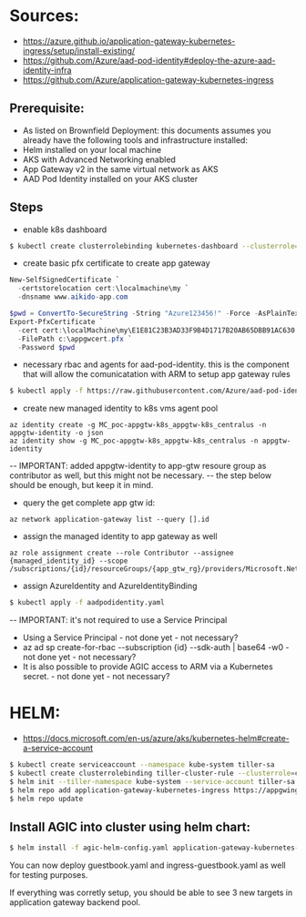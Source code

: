 # Sources: 
- https://azure.github.io/application-gateway-kubernetes-ingress/setup/install-existing/
- https://github.com/Azure/aad-pod-identity#deploy-the-azure-aad-identity-infra
- https://github.com/Azure/application-gateway-kubernetes-ingress

## Prerequisite:
* As listed on Brownfield Deployment: this documents assumes you already have the following tools and infrastructure installed: 
* Helm installed on your local machine
* AKS with Advanced Networking enabled
* App Gateway v2 in the same virtual network as AKS
* AAD Pod Identity installed on your AKS cluster

## Steps
- enable k8s dashboard
```bash
$ kubectl create clusterrolebinding kubernetes-dashboard --clusterrole=cluster-admin --serviceaccount=kube-system:kubernetes-dashboard
```

- create basic pfx certificate to create app gateway  

```powershell
New-SelfSignedCertificate `
  -certstorelocation cert:\localmachine\my `
  -dnsname www.aikido-app.com

$pwd = ConvertTo-SecureString -String "Azure123456!" -Force -AsPlainText
Export-PfxCertificate `
  -cert cert:\localMachine\my\E1E81C23B3AD33F9B4D1717B20AB65DBB91AC630 `
  -FilePath c:\appgwcert.pfx `
  -Password $pwd
```
- necessary rbac and agents for aad-pod-identity. this is the component that will allow the comunicatation with ARM to setup app gateway rules

```bash
$ kubectl apply -f https://raw.githubusercontent.com/Azure/aad-pod-identity/master/deploy/infra/deployment-rbac.yaml
```
  
- create new managed identity to k8s vms agent pool

```
az identity create -g MC_poc-appgtw-k8s_appgtw-k8s_centralus -n appgtw-identity -o json
az identity show -g MC_poc-appgtw-k8s_appgtw-k8s_centralus -n appgtw-identity 
```

-- IMPORTANT: added appgtw-identity to app-gtw resoure group as contributor as well,  but this might not be necessary.
-- the step below should be enough, but keep it in mind.

- query the get complete app gtw id:
```
az network application-gateway list --query [].id
```

- assign the managed identity to app gateway as well	
```
az role assignment create --role Contributor --assignee {managed_identity_id} --scope /subscriptions/{id}/resourceGroups/{app_gtw_rg}/providers/Microsoft.Network/applicationGateways/{app_gtw_name}
```
   
- assign AzureIdentity and AzureIdentityBinding   
```bash
$ kubectl apply -f aadpodidentity.yaml
```
   
-- IMPORTANT: it's not required to use a Service Principal
- Using a Service Principal - not done yet - not necessary?
- az ad sp create-for-rbac --subscription {id} --sdk-auth | base64 -w0 - not done yet - not necessary?
- It is also possible to provide AGIC access to ARM via a Kubernetes secret. - not done yet - not necessary?

# HELM:

- https://docs.microsoft.com/en-us/azure/aks/kubernetes-helm#create-a-service-account

```bash
$ kubectl create serviceaccount --namespace kube-system tiller-sa
$ kubectl create clusterrolebinding tiller-cluster-rule --clusterrole=cluster-admin --serviceaccount=kube-system:tiller-sa
$ helm init --tiller-namespace kube-system --service-account tiller-sa
$ helm repo add application-gateway-kubernetes-ingress https://appgwingress.blob.core.windows.net/ingress-azure-helm-package/
$ helm repo update
```

## Install AGIC into cluster using helm chart:
```bash
$ helm install -f agic-helm-config.yaml application-gateway-kubernetes-ingress/ingress-azure --name demoappgtw
```

You can now deploy guestbook.yaml and ingress-guestbook.yaml as well for testing purposes.

If everything was corretly setup, you should be able to see 3 new targets in application gateway backend pool.
